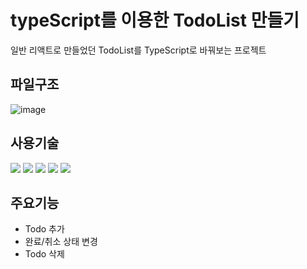 # typeScript를 이용한 TodoList 만들기
일반 리액트로 만들었던 TodoList를 TypeScript로 바꿔보는 프로젝트

## 파일구조
![image](https://github.com/mi-hee-k/sparta-ts-todo/assets/90510192/cd5f6ca8-42b3-45df-bc50-28d42b379e22)

## 사용기술
<img src="https://img.shields.io/badge/React-61DAFB?style=for-the-badge&logo=React&logoColor=white">
<img src="https://img.shields.io/badge/typeScript-3178C6?style=for-the-badge&logo=typeScript&logoColor=white">
<img src="https://img.shields.io/badge/reactQuery-FF4154?style=for-the-badge&logo=reactQuery&logoColor=white">
<img src="https://img.shields.io/badge/styled componets-DB7093?style=for-the-badge&logo=styledomponets&logoColor=white">
<img src="https://img.shields.io/badge/.env-ECD53F?style=for-the-badge&logo=.env&logoColor=white">

## 주요기능
* Todo 추가
* 완료/취소 상태 변경
* Todo 삭제
